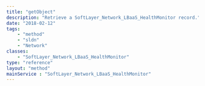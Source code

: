 ```yaml
---
title: "getObject"
description: "Retrieve a SoftLayer_Network_LBaaS_HealthMonitor record."
date: "2018-02-12"
tags:
    - "method"
    - "sldn"
    - "Network"
classes:
    - "SoftLayer_Network_LBaaS_HealthMonitor"
type: "reference"
layout: "method"
mainService : "SoftLayer_Network_LBaaS_HealthMonitor"
---
```

